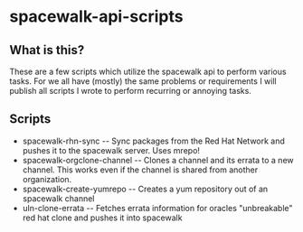 spacewalk-api-scripts
=====================

What is this?
-------------
These are a few scripts which utilize the spacewalk api to perform various tasks. 
For we all have (mostly) the same problems or requirements I will publish all scripts
I wrote to perform recurring or annoying tasks. 


Scripts
-------
* spacewalk-rhn-sync -- Sync packages from the Red Hat Network and pushes it to the spacewalk server. Uses mrepo! 
* spacewalk-orgclone-channel -- Clones a channel and its errata to a new channel. This works even if the channel is shared from another organization.
* spacewalk-create-yumrepo -- Creates a yum repository out of an spacewalk channel
* uln-clone-errata -- Fetches errata information for oracles "unbreakable" red hat clone and pushes it into spacewalk
